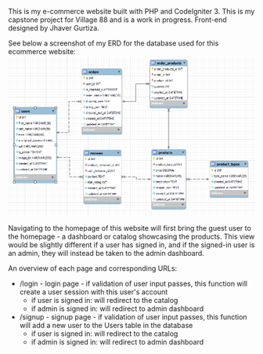 This is my e-commerce website built with PHP and CodeIgniter 3. This is my capstone project for Village 88 and is a work in progress. Front-end designed by Jhaver Gurtiza.

See below a screenshot of my ERD for the database used for this ecommerce website:
![My database ERD for the ecommerce web app](/resources/ERD_10.png)

Navigating to the homepage of this website will first bring the guest user to the homepage - a dashboard or catalog showcasing the products. This view would be slightly different if a user has signed in, and if the signed-in user is an admin, they will instead be taken to the admin dashboard.

An overview of each page and corresponding URLs:
* /login - login page - if validation of user input passes, this function will create a user session with this user's account
    * if user is signed in: will redirect to the catalog
    * if admin is signed in: will redirect to admin dashboard
* /signup - signup page - if validation of user input passes, this function will add a new user to the Users table in the database
    * if user is signed in: will redirect to the catalog
    * if admin is signed in: will redirect to admin dashboard
